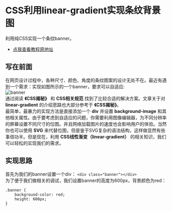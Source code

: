 # CSS利用linear-gradient实现条纹背景图
利用纯CSS实现一个条纹banner。  
+ [点我查看教程原地址](https://zhuanlan.zhihu.com/p/81776753)

## 写在前面
在网页设计过程中，各种尺寸、颜色、角度的条纹图案的设计无处不在。最近有遇到一个需求：实现如图所示的一个banner，要求可以自适应:  
![banner](https://raw.githubusercontent.com/syk2018/image/master/v2-dc0b5a1887d50fe29899d43150b01079_r.jpg)  
通过阅读 **《CSS揭秘》** 和 **CSS相关规范** 找到了比较合适的解决方案。文章关于对 **linear-gradient** 的介绍思路也大部分参考于 **《CSS揭秘》**。  
最简单，最暴力的实现方法是直接添加一个 **div** 并设置 **background-image** 和其他相关属性。由于要考虑到自适应的问题，你需要利用图像编辑器，为不同分辨率的屏幕设置不同尺寸的位图。并且网络加载图片的速度也会影响用户的体验。当然你也可以使用 **SVG** 来代替位图，但是鉴于SVG复杂的语法结构，这样做显然有些事倍功半。但是现在，利用   **CSS线性渐变（linear-gradient）** 的相关知识，我们可以轻松的实现我们的需求。

## 实现思路
首先为我们的banner设置一个div：
` <div class="banner"></div> `  
为了便于我们做相关的调试，我们设置banner的高度为600px，背景颜色为red：  
``` 
.banner {
    background-color: red;
    height: 600px;
} 
```

